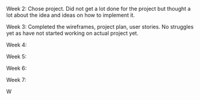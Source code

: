 Week 2: Chose project. Did not get a lot done for the project but thought a lot about the idea and ideas on how to implement it.

Week 3: Completed the wireframes, project plan, user stories. No struggles yet as have not started working on actual project yet. 

Week 4:

Week 5:

Week 6:

Week 7:

W
